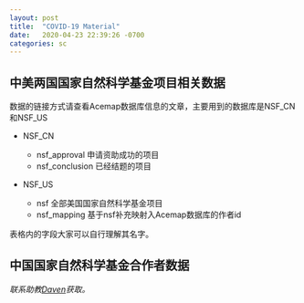```yaml
---
layout: post
title:  "COVID-19 Material"
date:   2020-04-23 22:39:26 -0700
categories: sc
---
```


## 中美两国国家自然科学基金项目相关数据

数据的链接方式请查看Acemap数据库信息的文章，主要用到的数据库是NSF_CN和NSF_US

- NSF_CN
  - nsf_approval 申请资助成功的项目
  - nsf_conclusion 已经结题的项目

- NSF_US
  - nsf 全部美国国家自然科学基金项目
  - nsf_mapping 基于nsf补充映射入Acemap数据库的作者id

表格内的字段大家可以自行理解其名字。

## 中国国家自然科学基金合作者数据

*联系助教[Daven](mailto:davendw@sjtu.edu.cn)获取。*